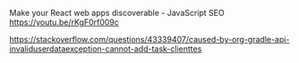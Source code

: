 Make your React web apps discoverable - JavaScript SEO https://youtu.be/rKgF0rf009c

https://stackoverflow.com/questions/43339407/caused-by-org-gradle-api-invaliduserdataexception-cannot-add-task-clienttes